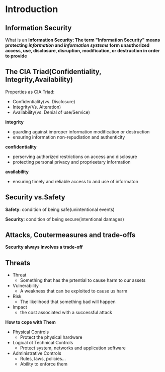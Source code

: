 # Introduction

## Information Security

What is an **Information Security: The term "Information Security" means protecting *information* and *information systems* form unauthorized access, use, disclosure, disruption, modification, or destruction in order to provide**

## The CIA Triad(Confidentiality, Integrity,Availability)

Properties as CIA Triad:

* Confidentiality(vs. Disclosure)
* Integrity(Vs. Alteration)
* Availability(vs. Denial of use/Service)

**integrity**

* guarding against improper information modification or destruction
* ensuring information non-repudiation and authenticity

**confidentiality** 

* perserving authorized restrictions on access and disclosure
* protecting personal privacy and proprieetary information

**availability**

* ensuring timely and reliable access to and use of informaton
## Security vs.Safety

**Safety**: condition of being safe(unintentional events)

**Security**: condition of being secure(intentional damages)

## Attacks, Coutermeasures and trade-offs

**Security always involves a trade-off**

## Threats

* Threat
	* Something that has the prtential to cause harm to our assets
* Vulnerability
	* A weakness that can be exploited to cause us harm
* Risk
	* The likelihood that something bad will happen
* Impact 
	* the cost associated with a successful attack

**How to cope with Them**

* Physical Controls
	* Protect the physical hardware
* Logical ot Technical Controls
	* Protect system, networks and application software
* Administrative Controls
	* Rules, laws, policies...
	* Ability to enforce them
